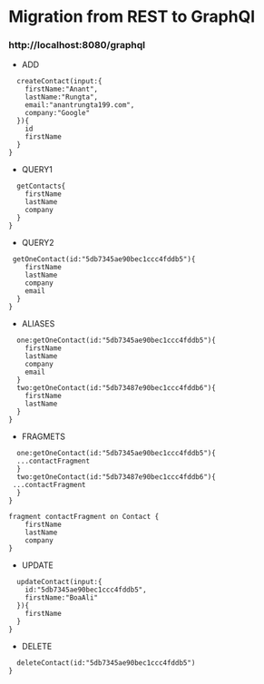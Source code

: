 # Migration from REST to GraphQl
### http://localhost:8080/graphql

* ADD
```mutation{
  createContact(input:{
    firstName:"Anant",
    lastName:"Rungta",
    email:"anantrungta199.com",
    company:"Google"
  }){
    id
    firstName
  }
}
```

* QUERY1
```query{
  getContacts{
    firstName
    lastName
    company
  }
}
```

* QUERY2
```query{
 getOneContact(id:"5db7345ae90bec1ccc4fddb5"){
    firstName
    lastName
    company
    email
  }
}
```

* ALIASES
```query{
  one:getOneContact(id:"5db7345ae90bec1ccc4fddb5"){
    firstName
    lastName
    company
    email
  }
  two:getOneContact(id:"5db73487e90bec1ccc4fddb6"){
    firstName
    lastName
  }
}
```

* FRAGMETS 
```query{
  one:getOneContact(id:"5db7345ae90bec1ccc4fddb5"){
  ...contactFragment
  }
  two:getOneContact(id:"5db73487e90bec1ccc4fddb6"){
 ...contactFragment
  }
}

fragment contactFragment on Contact {
    firstName
    lastName
    company
}
```

* UPDATE
```mutation{
  updateContact(input:{
    id:"5db7345ae90bec1ccc4fddb5",
    firstName:"BoaAli"
  }){
    firstName
  }
}
```

* DELETE
```mutation{
  deleteContact(id:"5db7345ae90bec1ccc4fddb5")
}
```